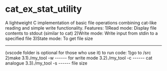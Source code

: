 # cat_ex_stat_utility
A lightweight C implementation of basic file operations combining cat-like reading and simple write functionality.
Features:
1)Read mode: Display file contents to stdout (similar to cat) 
2)Write mode: Write input from stdin to a specified file
3)State mode: To get file size 
____________________
(vscode folder is optional for those who use it) 
to run code:
1)go to /src
2)make 
3.1)./my_tool -w                          ------ for write mode
3.2)./my_tool -c                          ------ cat analogue
3.3)./my_tool -s                          ------ file size 
